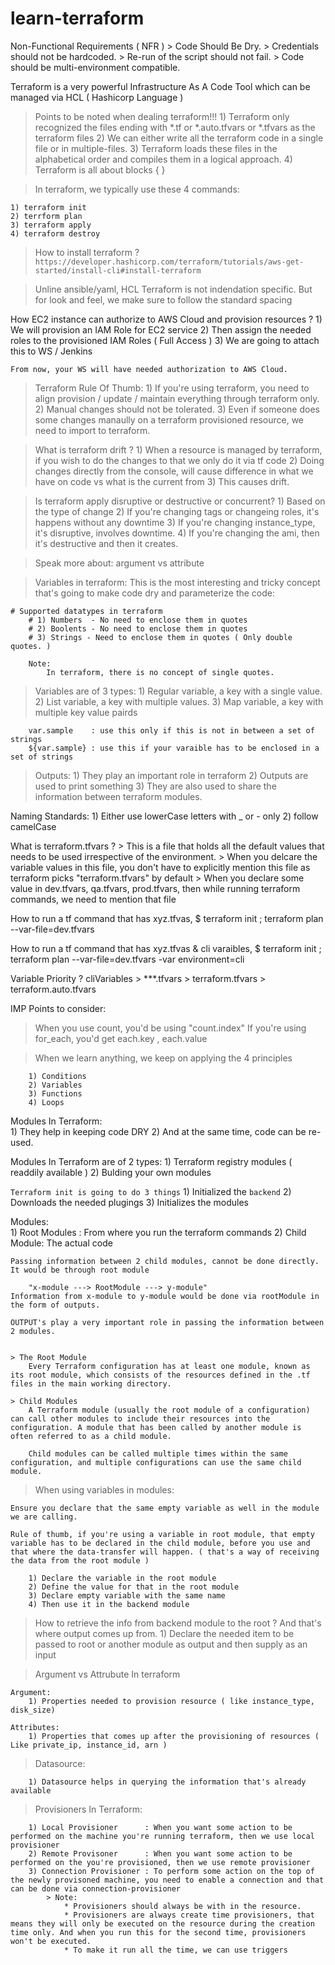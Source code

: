 # learn-terraform

<!-- NFR -->
Non-Functional Requirements ( NFR )
    > Code Should Be Dry.
    > Credentials should not be hardcoded.
    > Re-run of the script should not fail.
    > Code should be multi-environment compatible.

Terraform is a very powerful Infrastructure As A Code Tool which can be managed via HCL ( Hashicorp Language )

> Points to be noted when dealing terraform!!!
    1) Terraform only recognized the files ending with *.tf or *.auto.tfvars or *.tfvars as the terraform files 
    2) We can either write all the terraform code in a single file or in multiple-files. 
    3) Terraform loads these files in the alphabetical order and compiles them in a logical approach.
    4) Terraform is all about blocks  { }

> In terraform, we typically use these 4 commands:  

    1) terraform init 
    2) terrform plan 
    3) terraform apply
    4) terraform destroy

> How to install terraform ?
    `https://developer.hashicorp.com/terraform/tutorials/aws-get-started/install-cli#install-terraform`
    
> Unline ansible/yaml, HCL Terraform is not indendation specific. But for look and feel, we make sure to follow the standard spacing

How EC2 instance can authorize to AWS Cloud and provision resources ?
    1) We will provision an IAM Role for EC2 service
    2) Then assign the needed roles to the provisioned IAM Roles ( Full Access )
    3) We are going to attach this to WS / Jenkins 
    
    From now, your WS will have needed authorization to AWS Cloud.

> Terraform Rule Of Thumb:
    1) If you're using terraform, you need to align provision / update / maintain everything through terraform only.
    2) Manual changes should not be tolerated.
    3) Even if someone does some changes manaully on a terraform provisioned resource, we need to import to terraform. 

> What is terraform drift ?
    1) When a resource is managed by terraform, if you wish to do the changes to that we only do it via tf code
    2) Doing changes directly from the console, will cause difference in what we have on code vs what is the current from
    3) This causes drift.

> Is terraform apply disruptive or destructive or concurrent? 
    1) Based on the type of change
    2) If you're changing tags or changeing roles, it's happens without any downtime
    3) If you're changing instance_type, it's disruptive, involves downtime.
    4) If you're changing the ami, then it's destructive and then it creates.

> Speak more about: argument vs attribute

> Variables in terraform: 
    This is the most interesting and tricky concept that's going to make code dry and parameterize the code: 

    # Supported datatypes in terraform
        # 1) Numbers  - No need to enclose them in quotes
        # 2) Boolents - No need to enclose them in quotes
        # 3) Strings - Need to enclose them in quotes ( Only double quotes. )

        Note: 
            In terraform, there is no concept of single quotes.

> Variables are of 3 types: 
    1) Regular variable, a key with a single value. 
    2) List variable, a key with multiple values.
    3) Map variable, a key with multiple key value pairds

```
    var.sample    : use this only if this is not in between a set of strings 
    ${var.sample} : use this if your varaible has to be enclosed in a set of strings
```

> Outputs:
    1) They play an important role in terraform
    2) Outputs are used to print something
    3) They are also used to share the information between terraform modules.

Naming Standards:
    1) Either use lowerCase letters with _ or - only
    2) follow camelCase 


What is terraform.tfvars ?
    > This is a file that holds all the default values that needs to be used irrespective of the environment.
    > When you delcare the variable values in this file, you don't have to explicitly mention this file as terraform picks "terraform.tfvars" by default
    > When you declare some value in dev.tfvars, qa.tfvars, prod.tfvars, then while running terraform commands, we need to mention that file

How to run a tf command that has xyz.tfvas,
    $ terraform init ; terraform plan --var-file=dev.tfvars 

How to run a tf command that has xyz.tfvas & cli varaibles,
    $ terraform init ; terraform plan --var-file=dev.tfvars  -var environment=cli

Variable Priority ?
    cliVariables > ***.tfvars > terraform.tfvars > terraform.auto.tfvars

IMP Points to consider: 
> When you use count, you'd be using "count.index"
> If you're using for_each, you'd get  each.key , each.value 

> When we learn anything, we keep on applying the 4 principles 

```
    1) Conditions 
    2) Variables
    3) Functions 
    4) Loops 
```

Modules In Terraform:   
    1) They help in keeping code DRY 
    2) And at the same time, code can be re-used. 

Modules In Terraform are of 2 types: 
    1) Terraform registry modules ( readdily available )
    2) Bulding your own modules

`Terraform init is going to do 3 things`
    1) Initialized the `backend`
    2) Downloads the needed plugings
    3) Initializes the modules

Modules:    
    1) Root Modules : From where you run the terraform commands
    2) Child Module: The actual code 

    Passing information between 2 child modules, cannot be done directly. It would be through root module

        "x-module ---> RootModule ---> y-module"
    Information from x-module to y-module would be done via rootModule in the form of outputs.

    OUTPUT's play a very important role in passing the information between 2 modules.


    > The Root Module
        Every Terraform configuration has at least one module, known as its root module, which consists of the resources defined in the .tf files in the main working directory.

    > Child Modules
        A Terraform module (usually the root module of a configuration) can call other modules to include their resources into the configuration. A module that has been called by another module is often referred to as a child module.

        Child modules can be called multiple times within the same configuration, and multiple configurations can use the same child module.


> When using variables in modules:

    Ensure you declare that the same empty variable as well in the module we are calling.

    Rule of thumb, if you're using a variable in root module, that empty variable has to be declared in the child module, before you use and that where the data-transfer will happen. ( that's a way of receiving the data from the root module )

        1) Declare the variable in the root module
        2) Define the value for that in the root module
        3) Declare empty variable with the same name 
        4) Then use it in the backend module

> How to retrieve the info from backend module to the root ? 
    And that's where output comes up from.
        1) Declare the needed item to be passed to root or another module as output and then supply as an input
    
> Argument vs Attrubute In terraform

    Argument:
        1) Properties needed to provision resource ( like instance_type, disk_size)
    
    Attributes:
        1) Properties that comes up after the provisioning of resources ( Like private_ip, instance_id, arn )

> Datasource: 
        
        1) Datasource helps in querying the information that's already available 

> Provisioners In Terraform:

        1) Local Provisioner      : When you want some action to be performed on the machine you're running terraform, then we use local provisioner
        2) Remote Provisoner      : When you want some action to be performed on the you're provisioned, then we use remote provisioner
        3) Connection Provisioner : To perform some action on the top of the newly provisoned machine, you need to enable a connection and that can be done via connection-provisioner
            > Note: 
                * Provisioners should always be with in the resource.
                * Provisioners are always create time provisioners, that means they will only be executed on the resource during the creation time only. And when you run this for the second time, provisioners won't be executed.
                * To make it run all the time, we can use triggers  
              